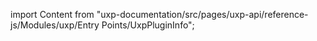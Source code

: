 
import Content from "uxp-documentation/src/pages/uxp-api/reference-js/Modules/uxp/Entry Points/UxpPluginInfo";

<Content query="product=xd"/>
